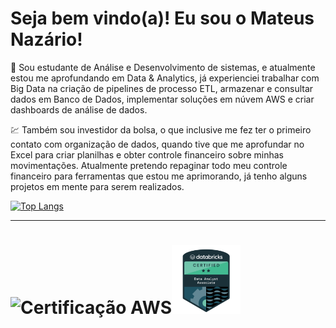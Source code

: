 # Seja bem vindo(a)! Eu sou o Mateus Nazário!

📓 Sou estudante de Análise e Desenvolvimento de sistemas, e atualmente estou me aprofundando em Data & Analytics, já experienciei trabalhar com Big Data na criação de pipelines de processo ETL, armazenar e consultar dados em Banco de Dados, implementar soluções em núvem AWS e criar dashboards de análise de dados.

💹 Também sou investidor da bolsa, o que inclusive me fez ter o primeiro contato com organização de dados, quando tive que me aprofundar no Excel para criar planilhas e obter controle financeiro sobre minhas movimentações. Atualmente pretendo repaginar todo meu controle financeiro para ferramentas que estou me aprimorando, já tenho alguns projetos em mente para serem realizados.


[![Top Langs](https://github-readme-stats.vercel.app/api/top-langs/?username=MateusNaza&layout=compact&theme=radical)](https://github.com/MateusNaza)

---
# <img src="https://images.credly.com/size/340x340/images/00634f82-b07f-4bbd-a6bb-53de397fc3a6/image.png" alt="Certificação AWS" width="110"><img src="https://github.com/MateusNaza/MateusNaza/blob/main/Databricks%20Analyst.png" alt="Certificação Databricks" width="110">







